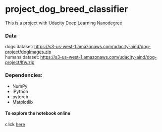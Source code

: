 # project_dog_breed_classifier

This is a project with Udacity Deep Learning Nanodegree

### Data
dogs dataset: https://s3-us-west-1.amazonaws.com/udacity-aind/dog-project/dogImages.zip   <br>
humans dataset: https://s3-us-west-1.amazonaws.com/udacity-aind/dog-project/lfw.zip


### Dependencies:

- NumPy
- IPython
- pytorch
- Matplotlib


#### To explore the notebook online
click [here](https://nbviewer.jupyter.org/github/Afalqannas/project_dog_breed_classifier/blob/main/dog_app.ipynb)
